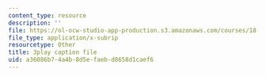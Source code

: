 ```yaml
---
content_type: resource
description: ''
file: https://ol-ocw-studio-app-production.s3.amazonaws.com/courses/18-404j-theory-of-computation-fall-2020/a36086b74a4b8d5efaebd8658d1caef6_aVv9WXwW95w.srt
file_type: application/x-subrip
resourcetype: Other
title: 3play caption file
uid: a36086b7-4a4b-8d5e-faeb-d8658d1caef6
---
```

